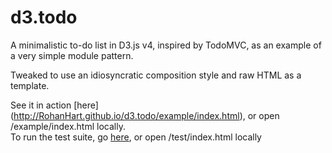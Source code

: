 # d3.todo
A minimalistic to-do list in D3.js v4, inspired by TodoMVC, as an example of a very simple module pattern.

Tweaked to use an idiosyncratic composition style and raw HTML as a template.

See it in action [here] (http://RohanHart.github.io/d3.todo/example/index.html), or open /example/index.html locally.  
To run the test suite, go [here](http://RohanHart.github.io/d3.todo/test/index.html), or open /test/index.html locally
